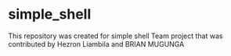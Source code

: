 # simple_shell
 This repository was created for simple shell Team project that was contributed by Hezron Liambila and BRIAN MUGUNGA 
